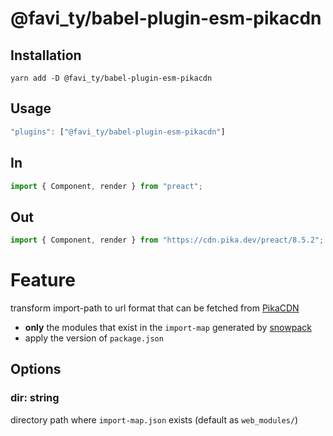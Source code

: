 # @favi_ty/babel-plugin-esm-pikacdn

## Installation

```
yarn add -D @favi_ty/babel-plugin-esm-pikacdn
```

## Usage

```js
"plugins": ["@favi_ty/babel-plugin-esm-pikacdn"]
```

## In

```js
import { Component, render } from "preact";
```

## Out

```js
import { Component, render } from "https://cdn.pika.dev/preact/8.5.2";
```

# Feature

transform import-path to url format that can be fetched from [PikaCDN](https://www.pika.dev/cdn)

- **only** the modules that exist in the `import-map` generated by [snowpack](https://www.snowpack.dev/#import-maps)
- apply the version of `package.json`

## Options

### dir: string

directory path where `import-map.json` exists (default as `web_modules/`)
